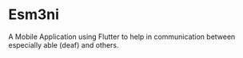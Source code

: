 # Esm3ni
A Mobile Application using Flutter to help in communication between especially able (deaf) and others.



